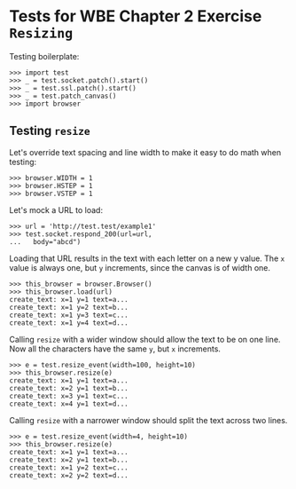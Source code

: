 Tests for WBE Chapter 2 Exercise `Resizing`
==============================================

Testing boilerplate:

    >>> import test
    >>> _ = test.socket.patch().start()
    >>> _ = test.ssl.patch().start()
    >>> _ = test.patch_canvas()
    >>> import browser

Testing `resize`
------------------

Let's override text spacing and line width to make it easy to do math
when testing:

    >>> browser.WIDTH = 1
    >>> browser.HSTEP = 1
    >>> browser.VSTEP = 1

Let's mock a URL to load:

    >>> url = 'http://test.test/example1'
    >>> test.socket.respond_200(url=url,
    ...   body="abcd")

Loading that URL results in the text with each letter on a new y value.
The `x` value is always one, but `y` increments, since the canvas is of width
 one.

    >>> this_browser = browser.Browser()
    >>> this_browser.load(url)
    create_text: x=1 y=1 text=a...
    create_text: x=1 y=2 text=b...
    create_text: x=1 y=3 text=c...
    create_text: x=1 y=4 text=d...

Calling `resize` with a wider window should allow the text to be on one line.
Now all the characters have the same `y`, but `x` increments.

    >>> e = test.resize_event(width=100, height=10)
    >>> this_browser.resize(e)
    create_text: x=1 y=1 text=a...
    create_text: x=2 y=1 text=b...
    create_text: x=3 y=1 text=c...
    create_text: x=4 y=1 text=d...

Calling `resize` with a narrower window should split the text across two lines.

    >>> e = test.resize_event(width=4, height=10)
    >>> this_browser.resize(e)
    create_text: x=1 y=1 text=a...
    create_text: x=2 y=1 text=b...
    create_text: x=1 y=2 text=c...
    create_text: x=2 y=2 text=d...
